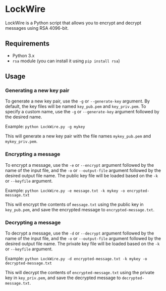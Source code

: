 # LockWire

LockWire is a Python script that allows you to encrypt and decrypt messages using RSA 4096-bit.

## Requirements
- Python 3.x
- `rsa` module (you can install it using `pip install rsa`)

## Usage

### Generating a new key pair
To generate a new key pair, use the `-g` or `--generate-key` argument. By default, the key files will be named `key_pub.pem` and `key_priv.pem`. To specify a custom name, use the `-g` or `--generate-key` argument followed by the desired name.

Example: `python LockWire.py -g mykey`

This will generate a new key pair with the file names `mykey_pub.pem` and `mykey_priv.pem`.

### Encrypting a message
To encrypt a message, use the `-e` or `--encrypt` argument followed by the name of the input file, and the `-o` or `--output-file` argument followed by the desired output file name. The public key file will be loaded based on the `-k` or `--keyfile` argument.

Example: `python LockWire.py -e message.txt -k mykey -o encrypted-message.txt`

This will encrypt the contents of `message.txt` using the public key in `key_pub.pem`, and save the encrypted message to `encrypted-message.txt`.

### Decrypting a message
To decrypt a message, use the `-d` or `--decrypt` argument followed by the name of the input file, and the `-o` or `--output-file` argument followed by the desired output file name. The private key file will be loaded based on the `-k` or `--keyfile` argument.

Example: `python LockWire.py -d encrypted-message.txt -k mykey -o decrypted-message.txt`

This will decrypt the contents of `encrypted-message.txt` using the private key in `key_priv.pem`, and save the decrypted message to `decrypted-message.txt`.
